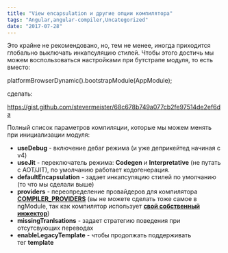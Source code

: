 ```yaml
---
title: "View encapsulation и другие опции компилятора"
tags: "Angular,angular-compiler,Uncategorized"
date: "2017-07-28"
---
```


Это крайне не рекомендовано, но, тем не менее, иногда приходится глобально выключать инкапсуляцию стилей. Чтобы этого достичь мы можем воспользоваться настройками при бутстрапе модуля, то есть вместо:

platformBrowserDynamic().bootstrapModule(AppModule);

сделать:

https://gist.github.com/stevermeister/68c678b749a077cb2fe97514de2ef6da

Полный список параметров компиляции, которые мы можем менять при инициализации модуля:

- **useDebug** - включение дебаг режима (и уже деприкейтед начиная с v4)
- **useJit** - переключатель режима: **Codegen** и **Interpretative** (не путать с AOT/JIT), по умолчанию работает кодогенерация.
- **defaultEncapsulation** - задает инкапсуляцию стилей по умолчанию (то что мы сделали выше)
- **providers** - переопределение провайдеров для компилятора **[COMPILER_PROVIDERS](https://github.com/angular/angular/blob/4.3.x/packages/compiler/src/jit/compiler_factory.ts#L48-L97)** (вы не можете сделать тоже самое в ngModule, так как компилятор использует **[свой собственный инжектор](https://github.com/angular/angular/blob/4.3.x/packages/compiler/src/jit/compiler_factory.ts#L115)**)
- **missingTranlsations** - задает стратегию поведения при отсутсвующих переводах
- **enableLegacyTemplate** - чтобы продолжать поддерживать тег **template**
